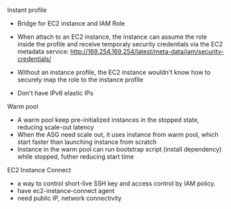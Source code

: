 Instant profile
- Bridge for EC2 instance and IAM Role
- When attach to an EC2 instance, the instance can assume the role inside the profile and receive temporaly security credentials via the EC2 metadata service: http://169.254.169.254/latest/meta-data/iam/security-credentials/<role-name>
- Without an instance profile, the EC2 instance wouldn't know how to securely map the role to the instance profile

- Don't have IPv6 elastic IPs

Warm pool
- A warm pool keep pre-initialized instances in the stopped state, reducing scale-out latency
- When the ASG need scale out, it uses instance from warm pool, which start faster than launching instance from scratch
- Instance in the warm pool can run bootstrap script (install dependency) while stopped, futher reducing start time

EC2 Instance Connect
- a way to control short-live SSH key and access control by IAM policy. 
- have ec2-instance-connect agent 
- need public IP, network connectivity